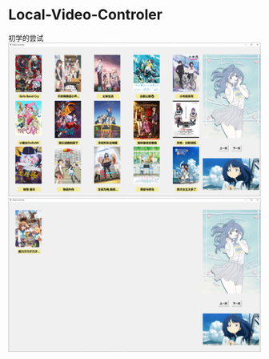 # Local-Video-Controler
初学的尝试
![image](https://github.com/Mishimashinji/Local-Video-Controler/blob/main/exp1.png)
![image](https://github.com/Mishimashinji/Local-Video-Controler/blob/main/exp2.png)
